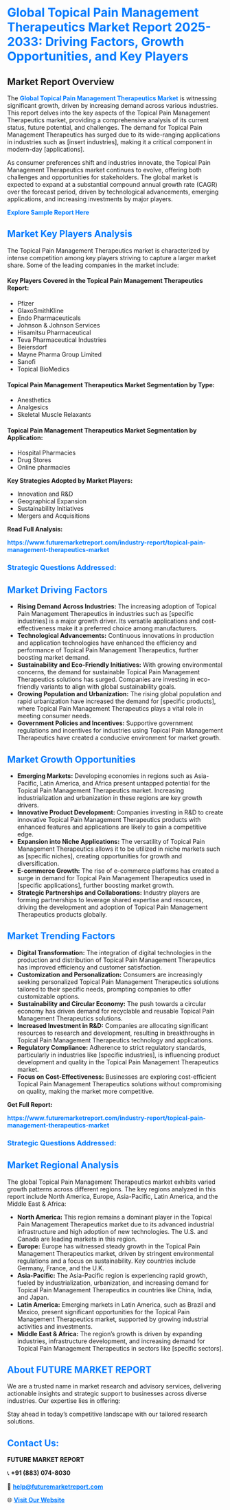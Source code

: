 <h1 style="color: #007BFF;">Global Topical Pain Management Therapeutics Market Report 2025-2033: Driving Factors, Growth Opportunities, and Key Players</h1>

<section id="overview">
<h2>Market Report Overview</h2>
<p>The <a href="https://www.futuremarketreport.com/industry-report/topical-pain-management-therapeutics-market" style="color: #007BFF; text-decoration: none;"><strong>Global Topical Pain Management Therapeutics Market</strong></a> is witnessing significant growth, driven by increasing demand across various industries. This report delves into the key aspects of the Topical Pain Management Therapeutics market, providing a comprehensive analysis of its current status, future potential, and challenges. The demand for Topical Pain Management Therapeutics has surged due to its wide-ranging applications in industries such as [insert industries], making it a critical component in modern-day [applications].</p>
<p>As consumer preferences shift and industries innovate, the Topical Pain Management Therapeutics market continues to evolve, offering both challenges and opportunities for stakeholders. The global market is expected to expand at a substantial compound annual growth rate (CAGR) over the forecast period, driven by technological advancements, emerging applications, and increasing investments by major players.</p>
</section>

<section id="overview">
<p><a href="https://www.futuremarketreport.com/request-sample/reportId=90445" style="color: #007BFF; text-decoration: none;"><strong>Explore Sample Report Here</strong></a></p>
</section>

<section id="key-players">
<h2 style="color: #007BFF;">Market Key Players Analysis</h2>
<p>The Topical Pain Management Therapeutics market is characterized by intense competition among key players striving to capture a larger market share. Some of the leading companies in the market include:</p>
<h4>Key Players Covered in the Topical Pain Management Therapeutics Report:</h4>
<ul><li>Pfizer</li><li>GlaxoSmithKline</li><li>Endo Pharmaceuticals</li><li>Johnson &amp; Johnson Services</li><li>Hisamitsu Pharmaceutical</li><li>Teva Pharmaceutical Industries</li><li>Beiersdorf</li><li>Mayne Pharma Group Limited</li><li>Sanofi</li><li>Topical BioMedics</li></ul>
<h4>Topical Pain Management Therapeutics Market Segmentation by Type:</h4>
<ul><li>Anesthetics</li><li>Analgesics</li><li>Skeletal Muscle Relaxants</li></ul>

<h4>Topical Pain Management Therapeutics Market Segmentation by Application:</h4>
<ul><li>Hospital Pharmacies</li><li>Drug Stores</li><li>Online pharmacies</li></ul>
<p><strong>Key Strategies Adopted by Market Players:</strong></p>
<ul>
<li>Innovation and R&D</li>
<li>Geographical Expansion</li>
<li>Sustainability Initiatives</li>
<li>Mergers and Acquisitions</li>
</ul>
</section>

<section>
<p><strong>Read Full Analysis: </strong></p><a href="https://www.futuremarketreport.com/industry-report/topical-pain-management-therapeutics-market" style="color: #007BFF; text-decoration: none;"><strong>https://www.futuremarketreport.com/industry-report/topical-pain-management-therapeutics-market</strong></a>
<h3 style="color: #007BFF;">Strategic Questions Addressed:</h3>
</section>

<section id="driving-factors">
<h2 style="color: #007BFF;">Market Driving Factors</h2>
<ul>
<li><strong>Rising Demand Across Industries:</strong> The increasing adoption of Topical Pain Management Therapeutics in industries such as [specific industries] is a major growth driver. Its versatile applications and cost-effectiveness make it a preferred choice among manufacturers.</li>
<li><strong>Technological Advancements:</strong> Continuous innovations in production and application technologies have enhanced the efficiency and performance of Topical Pain Management Therapeutics, further boosting market demand.</li>
<li><strong>Sustainability and Eco-Friendly Initiatives:</strong> With growing environmental concerns, the demand for sustainable Topical Pain Management Therapeutics solutions has surged. Companies are investing in eco-friendly variants to align with global sustainability goals.</li>
<li><strong>Growing Population and Urbanization:</strong> The rising global population and rapid urbanization have increased the demand for [specific products], where Topical Pain Management Therapeutics plays a vital role in meeting consumer needs.</li>
<li><strong>Government Policies and Incentives:</strong> Supportive government regulations and incentives for industries using Topical Pain Management Therapeutics have created a conducive environment for market growth.</li>
</ul>
</section>

<section id="growth-opportunities">
<h2 style="color: #007BFF;">Market Growth Opportunities</h2>
<ul>
<li><strong>Emerging Markets:</strong> Developing economies in regions such as Asia-Pacific, Latin America, and Africa present untapped potential for the Topical Pain Management Therapeutics market. Increasing industrialization and urbanization in these regions are key growth drivers.</li>
<li><strong>Innovative Product Development:</strong> Companies investing in R&D to create innovative Topical Pain Management Therapeutics products with enhanced features and applications are likely to gain a competitive edge.</li>
<li><strong>Expansion into Niche Applications:</strong> The versatility of Topical Pain Management Therapeutics allows it to be utilized in niche markets such as [specific niches], creating opportunities for growth and diversification.</li>
<li><strong>E-commerce Growth:</strong> The rise of e-commerce platforms has created a surge in demand for Topical Pain Management Therapeutics used in [specific applications], further boosting market growth.</li>
<li><strong>Strategic Partnerships and Collaborations:</strong> Industry players are forming partnerships to leverage shared expertise and resources, driving the development and adoption of Topical Pain Management Therapeutics products globally.</li>
</ul>
</section>

<section id="trending-factors">
<h2 style="color: #007BFF;">Market Trending Factors</h2>
<ul>
<li><strong>Digital Transformation:</strong> The integration of digital technologies in the production and distribution of Topical Pain Management Therapeutics has improved efficiency and customer satisfaction.</li>
<li><strong>Customization and Personalization:</strong> Consumers are increasingly seeking personalized Topical Pain Management Therapeutics solutions tailored to their specific needs, prompting companies to offer customizable options.</li>
<li><strong>Sustainability and Circular Economy:</strong> The push towards a circular economy has driven demand for recyclable and reusable Topical Pain Management Therapeutics solutions.</li>
<li><strong>Increased Investment in R&D:</strong> Companies are allocating significant resources to research and development, resulting in breakthroughs in Topical Pain Management Therapeutics technology and applications.</li>
<li><strong>Regulatory Compliance:</strong> Adherence to strict regulatory standards, particularly in industries like [specific industries], is influencing product development and quality in the Topical Pain Management Therapeutics market.</li>
<li><strong>Focus on Cost-Effectiveness:</strong> Businesses are exploring cost-efficient Topical Pain Management Therapeutics solutions without compromising on quality, making the market more competitive.</li>
</ul>
</section>

<section>
<p><strong>Get Full Report: </strong></p><a href="https://www.futuremarketreport.com/industry-report/topical-pain-management-therapeutics-market" style="color: #007BFF; text-decoration: none;"><strong>https://www.futuremarketreport.com/industry-report/topical-pain-management-therapeutics-market</strong></a>
<h3 style="color: #007BFF;">Strategic Questions Addressed:</h3>
</section>


<section id="regional-analysis">
<h2 style="color: #007BFF;">Market Regional Analysis</h2>
<p>The global Topical Pain Management Therapeutics market exhibits varied growth patterns across different regions. The key regions analyzed in this report include North America, Europe, Asia-Pacific, Latin America, and the Middle East & Africa:</p>
<ul>
<li><strong>North America:</strong> This region remains a dominant player in the Topical Pain Management Therapeutics market due to its advanced industrial infrastructure and high adoption of new technologies. The U.S. and Canada are leading markets in this region.</li>
<li><strong>Europe:</strong> Europe has witnessed steady growth in the Topical Pain Management Therapeutics market, driven by stringent environmental regulations and a focus on sustainability. Key countries include Germany, France, and the U.K.</li>
<li><strong>Asia-Pacific:</strong> The Asia-Pacific region is experiencing rapid growth, fueled by industrialization, urbanization, and increasing demand for Topical Pain Management Therapeutics in countries like China, India, and Japan.</li>
<li><strong>Latin America:</strong> Emerging markets in Latin America, such as Brazil and Mexico, present significant opportunities for the Topical Pain Management Therapeutics market, supported by growing industrial activities and investments.</li>
<li><strong>Middle East & Africa:</strong> The region’s growth is driven by expanding industries, infrastructure development, and increasing demand for Topical Pain Management Therapeutics in sectors like [specific sectors].</li>
</ul>
</section>

<footer>
<h2 style="color: #007BFF;">About FUTURE MARKET REPORT</h2>
<p>We are a trusted name in market research and advisory services, delivering actionable insights and strategic support to businesses across diverse industries. Our expertise lies in offering:</p>

<p>Stay ahead in today’s competitive landscape with our tailored research solutions.</p>

<h2 style="color: #007BFF;">Contact Us:</h2>
<p><strong>FUTURE MARKET REPORT</strong></p>
<p>📞 <strong>+91 (883) 074-8030</strong></p>
<p>📧 <strong><a href="mailto:help@futuremarketreport.com" style="color: #007BFF;">help@futuremarketreport.com</a></strong></p>
<p>🌐 <strong><a href="https://www.futuremarketreport.com/" style="color: #007BFF;">Visit Our Website</a></strong></p>
</footer>